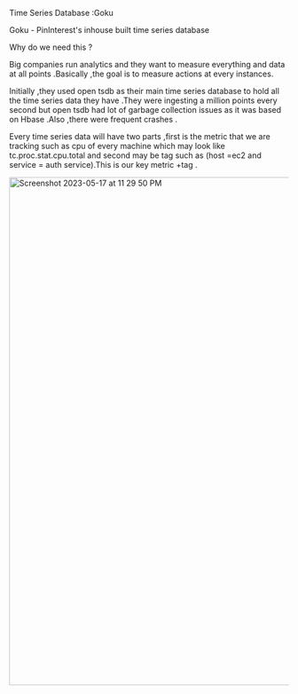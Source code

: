 Time Series Database :Goku

Goku - PinInterest's inhouse built time series database 

Why do we need this ?

Big companies run analytics and they want to measure everything and data at all points .Basically ,the goal is to measure actions at every instances.

Initially ,they used open tsdb as their main time series database to hold all the time series data they have .They were ingesting a million points every second but open tsdb had lot of garbage collection issues as it was based on Hbase .Also ,there were frequent crashes .

Every  time series data will have two parts ,first is the metric that we are tracking such as cpu of every machine 
which may look like tc.proc.stat.cpu.total and second may be tag such as (host =ec2 and service = auth service).This is our key
metric +tag .

<img width="916" alt="Screenshot 2023-05-17 at 11 29 50 PM" src="https://github.com/SangeethaVenkatesan/SystemDesignGist/assets/23241962/e5e01705-3aba-465b-9279-dd17b30a5e1a">
